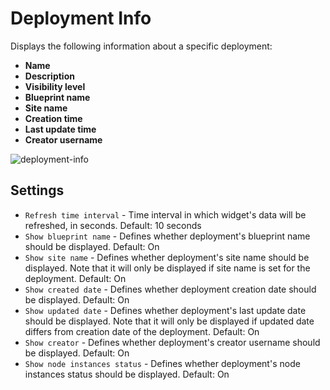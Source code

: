 # Deployment Info
Displays the following information about a specific deployment:

* **Name**
* **Description**
* **Visibility level**
* **Blueprint name**
* **Site name**
* **Creation time**
* **Last update time**
* **Creator username**


![deployment-info](https://docs.cloudify.co/latest/images/ui/widgets/deployment-info.png)


## Settings

* `Refresh time interval` - Time interval in which widget's data will be refreshed, in seconds. Default: 10 seconds
* `Show blueprint name` - Defines whether deployment's blueprint name should be displayed. Default: On
* `Show site name` - Defines whether deployment's site name should be displayed. Note that it will only be displayed if site name is set for the deployment. Default: On
* `Show created date` - Defines whether deployment creation date should be displayed. Default: On
* `Show updated date` - Defines whether deployment's last update date should be displayed. Note that it will only be displayed if updated date differs from creation date of the deployment.  Default: On
* `Show creator` - Defines whether deployment's creator username should be displayed. Default: On
* `Show node instances status` - Defines whether deployment's node instances status should be displayed. Default: On
